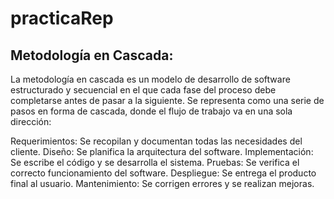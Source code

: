 # practicaRep
## Metodología en Cascada:
La metodología en cascada es un modelo de desarrollo de software estructurado y secuencial en el que cada fase del proceso debe completarse antes de pasar a la siguiente. Se representa como una serie de pasos en forma de cascada, donde el flujo de trabajo va en una sola dirección:

Requerimientos: Se recopilan y documentan todas las necesidades del cliente.
Diseño: Se planifica la arquitectura del software.
Implementación: Se escribe el código y se desarrolla el sistema.
Pruebas: Se verifica el correcto funcionamiento del software.
Despliegue: Se entrega el producto final al usuario.
Mantenimiento: Se corrigen errores y se realizan mejoras.
